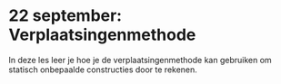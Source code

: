 # 22 september: Verplaatsingenmethode

In deze les leer je hoe je de verplaatsingenmethode kan gebruiken om statisch onbepaalde constructies door te rekenen.